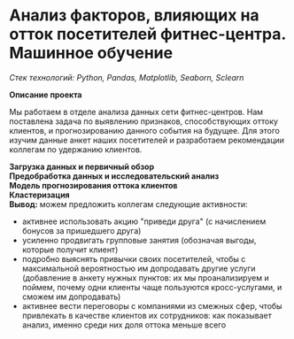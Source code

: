 # **Анализ факторов, влияющих на отток посетителей фитнес-центра. Машинное обучение**

_Стек технологий: Python, Pandas, Matplotlib, Seaborn, Sclearn_

**Описание проекта**

Мы работаем в отделе анализа данных сети фитнес-центров. Нам поставлена задача по выявлению признаков, способствующих оттоку клиентов, и прогнозированию данного события на будущее. Для этого изучим данные анкет наших посетителей и разработаем рекомендации коллегам по удержанию клиентов.  

**Загрузка данных и первичный обзор**  
**Предобработка данных и исследовательский анализ**  
**Модель прогнозирования оттока клиентов**  
**Кластеризация**  
**Вывод:** можем предложить коллегам следующие активности:  
- активнее использовать акцию "приведи друга" (с начислением бонусов за пришедшего друга) 
- усиленно продвигать групповые занятия (обозначая выгоды, которые получит клиент)  
- подробно выяснять привычки своих посетителей, чтобы с максимальной вероятностью им допродавать другие услуги (добавление в анкету нужных пунктов: их мы проанализируем и поймем, почему одни клиенты чаще пользуются кросс-услугами, и сможем им допродавать)  
- активнее вести переговоры с компаниями из смежных сфер, чтобы привлекать в качестве клиентов их сотрудников: как показывает анализ, именно среди них доля оттока меньше всего  
